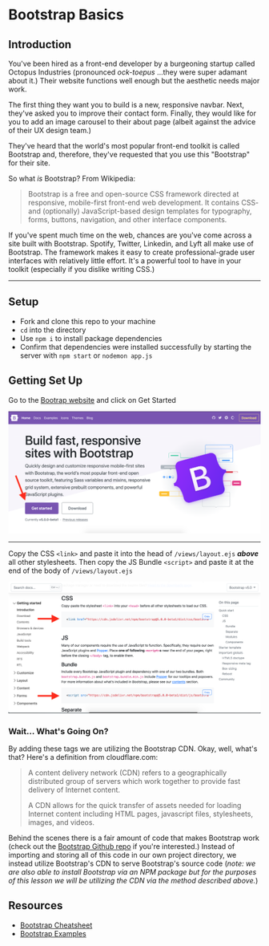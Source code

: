 # Bootstrap Basics
## Introduction
You've been hired as a front-end developer by a burgeoning startup called Octopus Industries (pronounced _ock-toepus_ ...they were super adamant about it.) Their website functions well enough but the aesthetic needs major work.

The first thing they want you to build is a new, responsive navbar. Next, they've asked you to improve their contact form. Finally, they would like for you to add an image carousel to their about page (albeit against the advice of their UX design team.) 

They've heard that the world's most popular front-end toolkit is called Bootstrap and, therefore, they've requested that you use this "Bootstrap" for their site. 

So what _is_ Bootstrap? From Wikipedia: 
> Bootstrap is a free and open-source CSS framework directed at responsive, mobile-first front-end web development. It contains CSS- and (optionally) JavaScript-based design templates for typography, forms, buttons, navigation, and other interface components.
>
If you've spent much time on the web, chances are you've come across a site built with Bootstrap. Spotify, Twitter, Linkedin, and Lyft all make use of Bootstrap. The framework makes it easy to create professional-grade user interfaces with relatively little effort. It's a powerful tool to have in your toolkit (especially if you dislike writing CSS.)

---

## Setup
- Fork and clone this repo to your machine
- `cd` into the directory 
- Use `npm i` to install package dependencies
- Confirm that dependencies were installed successfully by starting the server with `npm start` or `nodemon app.js`

## Getting Set Up


Go to the [Bootrap website](https://getbootstrap.com/) and click on Get Started

![Bootstrap Landing](./public/assets/bootstrapLanding.png)

---

Copy the CSS `<link>` and paste it into the head of `/views/layout.ejs` **_above_** all other stylesheets. Then copy the JS Bundle `<script>` and paste it at the end of the body of `/views/layout.ejs`

![Bootstrap CDN](./public/assets/bootstrapCDN.png)

### Wait... What's Going On? 

By adding these tags we are utilizing the Bootstrap CDN. Okay, well, what's that? Here's a definition from cloudflare.com: 

> A content delivery network (CDN) refers to a geographically distributed group of servers which work together to provide fast delivery of Internet content.
>
> A CDN allows for the quick transfer of assets needed for loading Internet content including HTML pages, javascript files, stylesheets, images, and videos.

Behind the scenes there is a fair amount of code that makes Bootstrap work (check out the [Bootstrap Github repo](https://github.com/twbs/bootstrap) if you're interested.) Instead of importing and storing all of this code in our own project directory, we instead utilize Bootstrap's CDN to serve Bootstrap's source code (_note: we are also able to install Bootstrap via an NPM package but for the purposes of this lesson we will be utilizing the CDN via the method described above._)

## Resources
- [Bootstrap Cheatsheet](https://getbootstrap.com/docs/5.0/examples/cheatsheet/)
- [Bootstrap Examples](https://getbootstrap.com/docs/5.0/examples/#custom-components)
